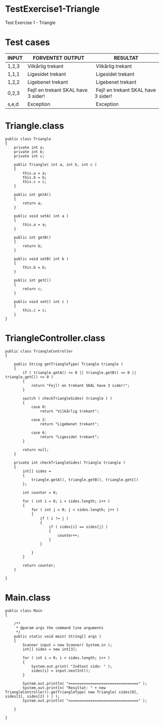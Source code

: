 # TestExercise1-Triangle
Test Exercise 1 - Triangle

# Test cases

INPUT  | FORVENTET OUTPUT | RESULTAT
------------- | ------------- | -------------
1,2,3  | Vilkårlig trekant | Vilkårlig trekant
1,1,1  | Ligesidet trekant | Ligesidet trekant
1,2,2  | Ligebenet trekant | Ligebenet trekant
0,2,3  | Fejl! en trekant SKAL have 3 sider! | Fejl! en trekant SKAL have 3 sider!
s,e,d  | Exception | Exception

# Triangle.class

```    
public class Triangle 
{
    private int a;
    private int b;
    private int c;

    public Triangle( int a, int b, int c )
    {
        this.a = a;
        this.b = b;
        this.c = c;
    }

    public int getA()
    {
        return a;
    }

    public void setA( int a )
    {
        this.a = a;
    }

    public int getB()
    {
        return b;
    }

    public void setB( int b )
    {
        this.b = b;
    }

    public int getC()
    {
        return c;
    }

    public void setC( int c )
    {
        this.c = c;
    }   
}
```
# TriangleController.class
```
public class TriangleController
{

    public String getTriangleType( Triangle triangle )
    {
        if ( triangle.getA() <= 0 || triangle.getB() <= 0 || triangle.getC() <= 0 )
        {
            return "Fejl! en trekant SKAL have 3 sider!";
        }

        switch ( checkTriangleSides( triangle ) )
        {
            case 0:
                return "Vilkårlig trekant";

            case 2:
                return "Ligebenet trekant";

            case 6:
                return "Ligesidet trekant";
        }

        return null;
    }

    private int checkTriangleSides( Triangle triangle )
    {
        int[] sides =
        {
            triangle.getA(), triangle.getB(), triangle.getC()
        };

        int counter = 0;

        for ( int i = 0; i < sides.length; i++ )
        {
            for ( int j = 0; j < sides.length; j++ )
            {
                if ( i != j )
                {
                    if ( sides[i] == sides[j] )
                    {
                        counter++;
                    }
                }

            }
        }

        return counter;
    }

}
```

# Main.class
```
public class Main
{

    /**
     * @param args the command line arguments
     */
    public static void main( String[] args )
    {
        Scanner input = new Scanner( System.in );
        int[] sides = new int[3];

        for ( int i = 0; i < sides.length; i++ )
        {
            System.out.print( "Indtast side: " );
            sides[i] = input.nextInt();
        }

        System.out.println( "================================" );
        System.out.println( "Resultat: " + new TriangleController().getTriangleType( new Triangle( sides[0], sides[1], sides[2] ) ) );
        System.out.println( "================================" );

    }

}
```
